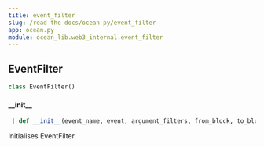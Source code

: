 ```yaml
---
title: event_filter
slug: /read-the-docs/ocean-py/event_filter
app: ocean.py
module: ocean_lib.web3_internal.event_filter
---
```

## EventFilter

```python
class EventFilter()
```

#### \_\_init\_\_

```python
 | def __init__(event_name, event, argument_filters, from_block, to_block, poll_interval=None)
```

Initialises EventFilter.

